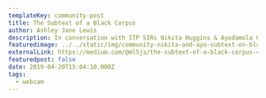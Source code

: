 ```yaml
---
templateKey: community-post
title: The Subtext of a Black Corpus
author: Ashley Jane Lewis
description: In conversation with ITP SIRs Nikita Huggins & Ayodamola Okunseinde
featuredimage: ../../static/img/community-nikita-and-ayo-subtext-on-black-corpus.png
externalLink: https://medium.com/@ml5js/the-subtext-of-a-black-corpus-4440de02eb32
featuredpost: false
date: 2019-04-20T15:04:10.000Z
tags:
  - webcam
---
```

